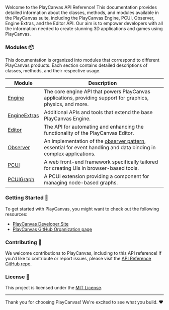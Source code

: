 Welcome to the PlayCanvas API Reference! This documentation provides detailed information about the classes, methods, and modules available in the PlayCanvas suite, including the PlayCanvas Engine, PCUI, Observer, Engine Extras, and the Editor API. Our aim is to empower developers with all the information needed to create stunning 3D applications and games using PlayCanvas.

### Modules 📦

This documentation is organized into modules that correspond to different PlayCanvas products. Each section contains detailed descriptions of classes, methods, and their respective usage.

| Module                                 | Description                                                                                                 |
| -------------------------------------- | ----------------------------------------------------------------------------------------------------------- |
| [Engine](./modules/Engine)             | The core engine API that powers PlayCanvas applications, providing support for graphics, physics, and more. |
| [EngineExtras](./modules/EngineExtras) | Additional APIs and tools that extend the base PlayCanvas Engine.                                           |
| [Editor](./modules/Editor)             | The API for automating and enhancing the functionality of the PlayCanvas Editor.                            |
| [Observer](./modules/Observer)         | An implementation of the [observer pattern](https://en.wikipedia.org/wiki/Observer_pattern), essential for event handling and data binding in complex applications. |
| [PCUI](./modules/PCUI)                 | A web front-end framework specifically tailored for creating UIs in browser-based tools.                    |
| [PCUIGraph](./modules/PCUIGraph)       | A PCUI extension providing a component for managing node-based graphs.                                      |

### Getting Started 🚀

To get started with PlayCanvas, you might want to check out the following resources:

- [PlayCanvas Developer Site](https://developer.playcanvas.com/)
- [PlayCanvas GitHub Organization page](https://github.com/playcanvas/)

### Contributing 🤝

We welcome contributions to PlayCanvas, including to this API reference! If you'd like to contribute or report issues, please visit the [API Reference GitHub repo](https://github.com/playcanvas/api-reference).

### License 📜

This project is licensed under the [MIT License](https://opensource.org/licenses/MIT).

---

Thank you for choosing PlayCanvas! We're excited to see what you build. ❤️

